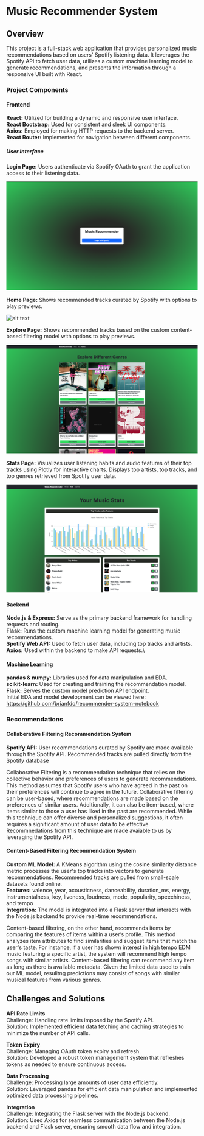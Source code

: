 # Music Recommender System
## Overview
This project is a full-stack web application that provides personalized music recommendations based on users' Spotify listening data. It leverages the Spotify API to fetch user data, utilizes a custom machine learning model to generate recommendations, and presents the information through a responsive UI built with React.

### Project Components
#### Frontend
**React:** Utilized for building a dynamic and responsive user interface. \
**React Bootstrap:** Used for consistent and sleek UI components. \
**Axios:** Employed for making HTTP requests to the backend server. \
**React Router:** Implemented for navigation between different components. 

##### User Interface
**Login Page:** Users authenticate via Spotify OAuth to grant the application access to their listening data.

![alt text](https://github.com/brianfdo/recommender_system/blob/main/images/home.png?raw=true)

**Home Page:** Shows recommended tracks curated by Spotify with options to play previews.

![alt text](https://github.com/brianfdo/recommender_system/blob/main/images/recommendations.png?raw=true)

**Explore Page:** Shows recommended tracks based on the custom content-based filtering model with options to play previews.

![alt text](https://github.com/brianfdo/recommender_system/blob/main/images/personalmodelrecs.png?raw=true)

**Stats Page:** Visualizes user listening habits and audio features of their top tracks using Plotly for interactive charts. Displays top artists, top tracks, and top genres retrieved from Spotify user data.

![alt text](https://github.com/brianfdo/recommender_system/blob/main/images/statistics.png?raw=true)

#### Backend
**Node.js & Express:** Serve as the primary backend framework for handling requests and routing.\
**Flask:** Runs the custom machine learning model for generating music recommendations.\
**Spotify Web API:** Used to fetch user data, including top tracks and artists.\
**Axios:** Used within the backend to make API requests.\

#### Machine Learning
**pandas & numpy:** Libraries used for data manipulation and EDA.\
**scikit-learn:** Used for creating and training the recommendation model.\
**Flask:** Serves the custom model prediction API endpoint.\
Initial EDA and model development can be viewed here: https://github.com/brianfdo/recommender-system-notebook

### Recommendations
#### Collaberative Filtering Recommendation System
**Spotify API:** User recommendations curated by Spotify are made available through the Spotify API. Recommended tracks are pulled directly from the Spotify database

Collaborative Filtering is a recommendation technique that relies on the collective behavior and preferences of users to generate recommendations. This method assumes that Spotify users who have agreed in the past on their preferences will continue to agree in the future. Collaborative filtering can be user-based, where recommendations are made based on the preferences of similar users. Additionally, it can also be item-based, where items similar to those a user has liked in the past are recommended. While this technique can offer diverse and personalized suggestions, it often requires a significant amount of user data to be effective. Recommnedations from this technique are made avaiable to us by leveraging the Spotify API.


#### Content-Based Filtering Recommendation System
**Custom ML Model:** A KMeans algorithm using the cosine similarity distance metric processes the user's top tracks into vectors to generate recommendations. Recommended tracks are pulled from small-scale datasets found online.\
**Features:** valence, year, acousticness, danceability, duration_ms, energy, instrumentalness, key, liveness, loudness, mode, popularity, speechiness, and tempo\
**Integration:** The model is integrated into a Flask server that interacts with the Node.js backend to provide real-time recommendations.

Content-based filtering, on the other hand, recommends items by comparing the features of items within a user’s profile. This method analyzes item attributes to find similarities and suggest items that match the user's taste. For instance, if a user has shown interest in high tempo EDM music featuring a specific artist, the system will recommend high tempo songs with similar artists. Content-based filtering can recommend any item as long as there is available metadata. Given the limited data used to train our ML model, resulitng predictions may consist of songs with similar musical features from various genres. 


## Challenges and Solutions
**API Rate Limits**\
Challenge: Handling rate limits imposed by the Spotify API.\
Solution: Implemented efficient data fetching and caching strategies to minimize the number of API calls.

**Token Expiry**\
Challenge: Managing OAuth token expiry and refresh.\
Solution: Developed a robust token management system that refreshes tokens as needed to ensure continuous access.

**Data Processing**\
Challenge: Processing large amounts of user data efficiently.\
Solution: Leveraged pandas for efficient data manipulation and implemented optimized data processing pipelines.

**Integration**\
Challenge: Integrating the Flask server with the Node.js backend.\
Solution: Used Axios for seamless communication between the Node.js backend and Flask server, ensuring smooth data flow and integration.
